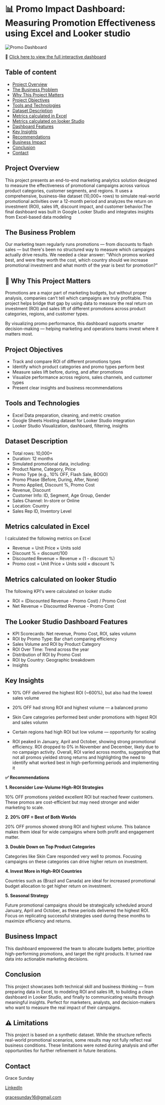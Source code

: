 # 📊 Promo Impact Dashboard: Measuring Promotion Effectiveness using Excel and Looker studio

![Promo Dashboard](dashboard-overview.png)

🎯 [Click here to view the full interactive dashboard](https://lookerstudio.google.com/reporting/0023ec68-fadd-40c0-97a6-084b0cb528af)

## Table of content
- [Project Overview](#project-overview)
- [The Business Problem](#the-business-problem)
- [Why This Project Matters](#why-this-project-matters)
- [Project Objectives](#project-objectives)
- [Tools and Technologies ](#tools-and-technologies)
- [Dataset Description](#dataset-description)
- [Metrics calculated in Excel](#metrics-calculated-in-excel)
- [ Metrics calculated on looker Studio ](#metrics-calculated-on-looker-studio)
- [Dashboard Features](#dashboard-features)
- [Key Insights](#key-insights)
- [Recommendations](#recommendations)
- [Business Impact](#business-impact)
- [Conclusion](#conclusion)
- [Contact](#contact)
 
## Project Overview

This project presents an end-to-end marketing analytics solution designed to measure the effectiveness of promotional campaigns across various product categories, customer segments, and regions. It uses a comprehensive, business-like dataset (10,000+ rows) to simulate real-world promotional activities over a 12-month period and analyzes the return on investment (ROI), sales lift, discount impact, and customer behavior.The final dashboard was built in Google Looker Studio and integrates insights from Excel-based data modeling   

## The Business Problem

Our marketing team regularly runs promotions — from discounts to flash sales — but there's been no structured way to measure which campaigns actually drive results. We needed a clear answer: "Which promos worked best, and were they worth the cost, which country should we increase promotional investment and what month of the year is best for promotion?"


## 🌟 Why This Project Matters

Promotions are a major part of marketing budgets, but without proper analysis, companies can’t tell which campaigns are truly profitable. This project helps bridge that gap by using data to measure the real return on investment (ROI) and sales lift of different promotions across product categories, regions, and customer types.

By visualizing promo performance, this dashboard supports smarter decision-making — helping marketing and operations teams invest where it matters most.


## Project Objectives

- Track and compare ROI of different promotions types
- Identify which product categories and promo types perform best
- Measure sales lift before, during, and after promotions
- Visualize performance across regions, sales channels, and customer types
- Present clear insights and business recommendations

  
## Tools and Technologies

- Excel Data preparation, cleaning, and metric creation
- Google Sheets Hosting dataset for Looker Studio integration
- Looker Studio Visualization, dashboard, filtering, insights

## Dataset Description
- Total rows: 10,000+
- Duration: 12 months
- Simulated promotional data, including:
- Product Name, Category, Price
- Promo Type (e.g., 10% OFF, Flash Sale, BOGO)
- Promo Phase (Before, During, After, None)
- Promo Applied, Discount %, Promo Cost
- Revenue, Discount
- Customer Info: ID, Segment, Age Group, Gender
- Sales Channel: In-store or Online
- Location: Country
- Sales Rep ID, Inventory Level


## Metrics calculated in Excel
I calculated the following metrics on Excel

- Revenue = Unit Price × Units sold
- Discount % = discount/100
- Discounted Revenue = Revenue × (1 - discount %)
- Promo cost = Unit Price × Units sold × discount %

## Metrics calculated on looker Studio
The following KPI's were calculated on looker studio
- ROI = (Discounted Revenue - Promo Cost) / Promo Cost
- Net Revenue = Discounted Revenue - Promo Cost


## The Looker Studio Dashboard Features

- KPI Scorecards: Net revenue, Promo Cost, ROI, sales volumn
- ROI by Promo Type: Bar chart comparing efficiency
- Sales Volume and ROI by Product Category
- ROI Over Time: Trend across the year
- Distribution of ROI by Promo Cost
- ROI by Country: Geographic breakdowm
- Insights

## Key Insights

- 10% OFF delivered the highest ROI (~600%), but also had the lowest sales volume

- 20% OFF had strong ROI and highest volume — a balanced promo

- Skin Care categories performed best under promotions with higest ROI and sales volumn

- Certain regions had high ROI but low volume — opportunity for scaling

- ROI peaked in January, April and October, showing strong promotional efficiency. ROI dropped to 0% in November and December, likely due to no campaign activity.
  Overall, ROI varied across months, suggesting that not all promos yielded strong returns and highlighting the need to identify what worked best in high-performing periods and implementing it 

**✅ Recommendations**

**1. Reconsider Low-Volume High-ROI Strategies**

10% OFF promotions yielded excellent ROI but reached fewer customers. These promos are cost-efficient but may need stronger and wider marketing to scale.

**2. 20% OFF = Best of Both Worlds**

20% OFF promos showed strong ROI and highest volume. This balance makes them ideal for wide campaigns where both profit and engagement matter.

**3. Double Down on Top Product Categories**
   
Categories like Skin Care responded very well to promos. Focusing campaigns on these categories can drive higher return on investment.

**4. Invest More in High-ROI Countries**
   
Countries such as (Brazil and Canada) are ideal for increased promotional budget allocation to get higher return on investment.

**5. Seasonal Strategy**
   
Future promotional campaigns should be strategically scheduled around January, April and October, as these periods delivered the highest ROI. Focus on replicating successful strategies used during these months to maximize efficiency and returns.


## Business Impact
This dashboard empowered the team to allocate budgets better, prioritize high-performing promotions, and target the right products. It turned raw data into actionable marketing decisions.

## Conclusion

This project showcases both technical skill and business thinking — from preparing data in Excel, to modeling ROI and sales lift, to building a clean dashboard in Looker Studio, and finally to communicating results through meaningful insights.
Perfect for marketers, analysts, and decision-makers who want to measure the real impact of their campaigns.

## ⚠️ Limitations

This project is based on a synthetic dataset. While the structure reflects real-world promotional scenarios, some results may not fully reflect real business conditions. These limitations were noted during analysis and offer opportunities for further refinement in future iterations.

## Contact
Grace Sunday

[LinkedIn](https://www.linkedin.com/in/grace-sunday-b2b0622a6)

gracesunday16@gmail.com


